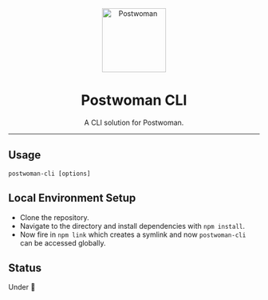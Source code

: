 <div align="center">
  <a href="https://postwoman.io"><img src="https://postwoman.io/icons/logo.svg" alt="Postwoman" height="128"></a>
  <br>
  <h1>Postwoman CLI</h1>
  <p>
    A CLI solution for Postwoman.
  </p>
</div>

---

## Usage

`postwoman-cli [options]`

## Local Environment Setup

- Clone the repository.
- Navigate to the directory and install dependencies with `npm install`.
- Now fire in `npm link` which creates a symlink and now `postwoman-cli` can be accessed globally.

## Status

Under :construction: